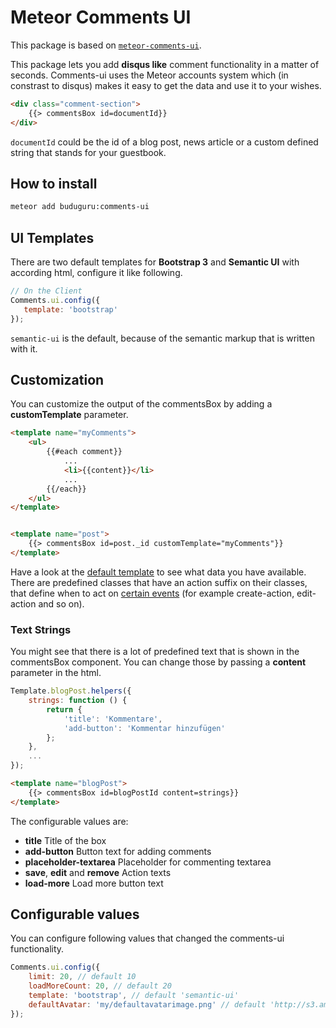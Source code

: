 # Meteor Comments UI

This package is based on [`meteor-comments-ui`](https://github.com/ARKHAM-Enterprises/meteor-comments-ui). 

This package lets you add __disqus like__ comment functionality in a matter of seconds. Comments-ui uses the Meteor accounts system which (in constrast to disqus) makes it easy to get the data and use it to your wishes.

```html
<div class="comment-section">
    {{> commentsBox id=documentId}}
</div>
```

```documentId``` could be the id of a blog post, news article or a custom defined string that stands for your guestbook.

## How to install

```bash
meteor add buduguru:comments-ui
```

## UI Templates

There are two default templates for __Bootstrap 3__ and __Semantic UI__ with according html, configure it like following.

```javascript
// On the Client
Comments.ui.config({
   template: 'bootstrap'
});
```

```semantic-ui``` is the default, because of the semantic markup that is written with it.

## Customization

You can customize the output of the commentsBox by adding a __customTemplate__ parameter.

```html
<template name="myComments">
    <ul>
        {{#each comment}}
            ...
            <li>{{content}}</li>
            ...
        {{/each}}
    </ul>
</template>


<template name="post">
    {{> commentsBox id=post._id customTemplate="myComments"}}
</template>
```

Have a look at the [default template](https://github.com/ARKHAM-Enterprises/meteor-comments-ui/blob/master/lib/templates.html) to see what data you have available. There are predefined classes that have an action suffix on their classes, that define when to act on [certain events](https://github.com/ARKHAM-Enterprises/meteor-comments-ui/blob/master/lib/templates/commentsBox.js#L104) (for example create-action, edit-action and so on).

### Text Strings

You might see that there is a lot of predefined text that is shown in the commentsBox component. You can change those by passing a __content__
parameter in the html.

```javascript
Template.blogPost.helpers({
    strings: function () {
        return {
            'title': 'Kommentare',
            'add-button': 'Kommentar hinzufügen'
        };
    },
    ...
});
```

```html
<template name="blogPost">
    {{> commentsBox id=blogPostId content=strings}}
</template>
```

The configurable values are:

* __title__ Title of the box
* __add-button__ Button text for adding comments
* __placeholder-textarea__ Placeholder for commenting textarea
* __save__, __edit__  and __remove__ Action texts
* __load-more__ Load more button text

## Configurable values

You can configure following values that changed the comments-ui functionality.

```javascript
Comments.ui.config({
    limit: 20, // default 10
    loadMoreCount: 20, // default 20
    template: 'bootstrap', // default 'semantic-ui'
    defaultAvatar: 'my/defaultavatarimage.png' // default 'http://s3.amazonaws.com/37assets/svn/765-default-avatar.png'
});
```
